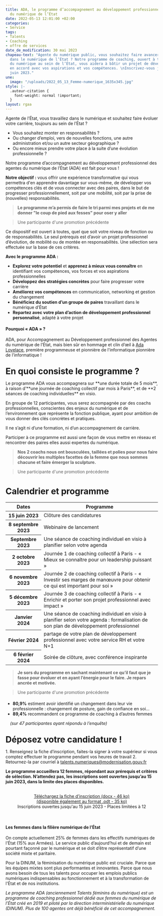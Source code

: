 ```yaml
---
title: ADA, le programme d’accompagnement au développement professionnel des agentes
  du numérique de l’État
date: 2022-05-13 12:01:00 +02:00
categories:
- Service
tags:
- Talents
- Coaching
- offre de services
date_de_modification: 30 mai 2023
chapeau-text: "Agente du numérique public, vous souhaitez faire avancer votre carrière
  dans le numérique de l’État ? Notre programme de coaching, ouvert à toutes les professionnelles
  du numérique au sein de l’État, vous aidera à bâtir un projet de développement professionnel
  en accord avec vos aspirations et vos compétences. \nInscrivez-vous jusqu’au 15
  juin 2023."
une:
  image: "/uploads/2022_05_13_Femme-numerique_1635x345.jpg"
style: |-
  .auteur-citation {
    font-weight: normal !important;
  }
layout: rgaa
---
```


Agente de l’État, vous travaillez dans le numérique et souhaitez faire évoluer votre carrière, toujours au sein de l’État ?
* Vous souhaitez monter en responsabilités ?
* Ou changer d’emploi, vers de nouvelles fonctions, une autre administration et/ou un autre secteur géographique ?
* Ou encore mieux prendre votre place à la suite d’une évolution professionnelle ?

Notre programme d’accompagnement au développement professionnel des agentes du numérique de l’État (ADA) est fait pour vous !

**Notre objectif :** vous offrir une expérience transformative qui vous permettra d'en apprendre davantage sur vous-même, de développer vos compétences clés et de vous connecter avec des paires, dans le but de progresser professionnellement, soit par une mobilité, soit par la prise de (nouvelles) responsabilités.


<blockquote class="citation"><p><b>Le programme m’a permis de faire le tri parmi mes projets et de me donner "le coup de pied aux fesses" pour oser y aller </b></p> </blockquote>
<blockquote class="auteur-citation"> <p>Une participante d'une promotion précédente</p> </blockquote>

Ce dispositif est ouvert à toutes, quel que soit votre niveau de fonction ou de responsabilités. 
Le seul prérequis est d’avoir un projet professionnel d’évolution, de mobilité ou de montée en responsabilités. Une sélection sera effectuée sur la base de ces critères.

**Avec le programme ADA :**
* **Explorez votre potentiel** et **apprenez à mieux vous connaître** en identifiant vos compétences, vos forces et vos aspirations professionnelles
* **Développez des stratégies concrètes** pour faire progresser votre carrière 
* **Améliorez vos compétences** en communication, networking et gestion du changement
* **Bénéficiez du soutien d’un groupe de paires** travaillant dans le numérique d’État
* **Repartez avec votre plan d’action de développement professionnel personnalisé**, adapté à votre projet

<div class="noir encadre"><h4>Pourquoi « ADA » ?</h4> 
<p>ADA, pour Accompagnement au Développement professionnel des Agentes du numérique de l’État, mais bien sûr en hommage et clin d’œil à <a href="https://fr.wikipedia.org/wiki/Ada_Lovelace" title="Ada Lovelace - Lien externe">Ada Lovelace</a>, première programmeuse et pionnière de l'informatique pionnière de l’informatique !
</p></div>

<h1 class="h2" style="margin-top: 1em; margin-bottom: 0.5em;">En quoi consiste le programme ?</h1>
Le programme ADA vous accompagnera sur **une durée totale de 5 mois**, à raison d’**une journée de coaching collectif par mois à Paris**, et de **2 séances de coaching individuelles** en visio. 

En groupe de 12 participantes, vous serez accompagnée par des coachs professionnelles, conscientes des enjeux du numérique et de l’environnement que représente la fonction publique, ayant pour ambition de vous donner des clés concrètes et pratiques. 

Il ne s’agit ni d’une formation, ni d’un accompagnement de carrière. 

Participer à ce programme est aussi une façon de vous mettre en réseau et rencontrer des paires elles aussi expertes du numérique.

<blockquote class="citation"><p><b>Nos 2 coachs nous ont bousculées, taillées et polies pour nous faire découvrir les multiples facettes de la femme que nous sommes chacune et faire émerger la sculpture.</b></p> </blockquote>
<blockquote class="auteur-citation"> <p>Une participante d'une promotion précédente</p> </blockquote>

<h1 class="h2">Calendrier et programme</h1>
<table>
  <tbody>
    <thead>
    <tr>
      <th>Dates</th>
      <th>Programme</th>
    </tr>
    </thead>
    <tr>
      <th>15 juin 2023</th>
      <td>Clôture des candidatures</td>
    </tr>
    <tr>
      <th>8 septembre 2023</th>
      <td>Webinaire de lancement </td>
    </tr>
    <tr>
      <th>Septembre 2023</th>
      <td>Une séance de coaching individuel en visio à planifier selon votre agenda</td>
    </tr>
    <tr>
      <th>2 octobre 2023</th>
      <td>Journée 1 de coaching collectif à Paris - « Mieux se connaître pour un leadership puissant »</td>
    </tr>
    <tr>
      <th>6 novembre 2023</th>
      <td>Journée 2 de coaching collectif à Paris - « Investir ses marges de manœuvre pour obtenir ce qui est important pour soi »</td>
    </tr>
    <tr>
      <th> 5 décembre 2023 </th>
      <td>Journée 3 de coaching collectif à Paris - « Enrichir et porter son projet professionnel avec impact » </td>
    </tr>
    <tr>
      <th>Janvier 2024</th>
      <td>Une séance de coaching individuel en visio à planifier selon votre agenda : formalisation de son plan de développement professionnel</td>
    </tr>
    <tr>
      <th>Février 2024</th>
      <td>partage de votre plan de développement professionnel avec votre service RH et votre N+1</td>
    </tr>
    <tr>
      <th>6 février 2024</th>
      <td>Soirée de clôture, avec conférence inspirante </td>
    </tr>
  </tbody>
</table>


<blockquote class="citation"><p><b>Je sors du programme en sachant maintenant ce qu’il faut que je fasse pour évoluer et en ayant l’énergie pour le faire. Je repars ancrée et motivée.</b></p> </blockquote>
<blockquote class="auteur-citation"> <p>Une participante d'une promotion précédente</p> </blockquote>


<div class="noir encadre"><ul style="margin-top: 20px;"><li><b>80,9%</b> estiment avoir identifié un changement dans leur vie professionnelle&nbsp;: changement de posture, gain de confiance en soi…</li>
<li><b>89,4%</b> recommandent ce programme de coaching à d’autres femmes</li></ul>
<p style="text-indent: 15px;"><i>(sur 47 participantes ayant répondu à l’enquête)</i></p></div>

<h1 class="h2" style="margin-top: 1em; margin-bottom: 0.5em;">Déposez votre candidature !</h1>
1. Renseignez la fiche d’inscription, faites-la signer à votre supérieur si vous comptez effectuer le programme pendant vos heures de travail
2. Retournez-la par courriel à <a href="mailto:talents.numeriques@modernisation.gouv.fr">talents.numeriques@modernisation.gouv.fr</a>

**Le programme accueillera 12 femmes, répondant aux prérequis et critères de sélection. N’attendez pas, les inscriptions sont ouvertes jusqu’au 15 juin 2023, dans la limite des places disponibles.**
<br>
<br>

<div align="center"><p><a href="/uploads/Programme-ADA_Promo-2023_Fiche-inscription.docx" class="button">Téléchargez la fiche d’inscription (docx - 46 ko) </a> <br>
<a href="/uploads/Programme-ADA_Promo-2023_Fiche-inscription.odt">(disponible également au format .odt - 35 ko)</a>
<br>Inscriptions ouvertes jusqu'au 15 juin 2023 - Places limitées à 12</p></div>
<br>

<div class="noir encadre"><h4>Les femmes dans la filière numérique de l’État
</h4> <p>On compte actuellement 25% de femmes dans les effectifs numériques de l'État (15% aux Armées). Le service public d’aujourd’hui et de demain est pourtant façonné par le numérique et se doit d’être représentatif d’une société mixte et paritaire.</p> <p>Pour la DINUM, la féminisation du numérique public est cruciale. Parce que les équipes mixtes sont plus performantes et innovantes. Parce que nous avons besoin de tous les talents pour occuper les emplois publics numériques indispensables au fonctionnement et à la transformation de l'État et de nos institutions.</p> </div>

<p style="margin-top: 1em;"><i>Le programme ADA (anciennement Talents féminins du numérique) est un programme de coaching professionnel dédié aux femmes du numérique de l’État créé en 2019 et piloté par la direction interministérielle du numérique (DINUM). Plus de 100 agentes ont déjà bénéficié de cet accompagnement.</i></p>



